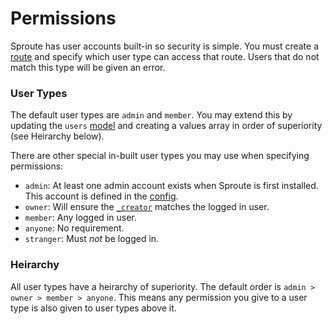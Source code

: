 # Permissions

Sproute has user accounts built-in so security is simple. You must create a [route](/docs/routes) and specify which user type can access that route. Users that do not match this type will be given an error.

### User Types

The default user types are `admin` and `member`. You may extend this by updating the `users` [model](/docs/models) and creating a values array in order of superiority (see Heirarchy below).

There are other special in-built user types you may use when specifying permissions:

* `admin`: At least one admin account exists when Sproute is first installed. This account is defined in the [config](/docs/config).
* `owner`: Will ensure the [`_creator`](/docs/rest#in-built-fields) matches the logged in user.
* `member`: Any logged in user.
* `anyone`: No requirement.
* `stranger`: Must *not* be logged in.

### Heirarchy

All user types have a heirarchy of superiority. The default order is
`admin > owner > member > anyone`. This means any permission you give to a user type is also given to user types above it.
